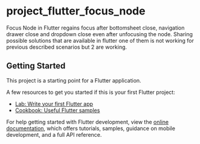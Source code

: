 # project_flutter_focus_node

Focus Node in Flutter regains focus after bottomsheet close, navigation drawer close and dropdown close even after unfocusing the node. Sharing possible solutions that are available in flutter one of them is not working for previous described scenarios but 2 are working.

## Getting Started

This project is a starting point for a Flutter application.

A few resources to get you started if this is your first Flutter project:

- [Lab: Write your first Flutter app](https://docs.flutter.dev/get-started/codelab)
- [Cookbook: Useful Flutter samples](https://docs.flutter.dev/cookbook)

For help getting started with Flutter development, view the
[online documentation](https://docs.flutter.dev/), which offers tutorials,
samples, guidance on mobile development, and a full API reference.
